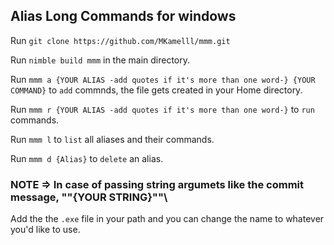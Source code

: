 ## Alias Long Commands for windows

Run `git clone https://github.com/MKamelll/mmm.git`

Run `nimble build mmm` in the main directory.

Run `mmm a {YOUR ALIAS -add quotes if it's more than one word-} {YOUR COMMAND}` to `add` commnds, the file gets created in your Home directory.

Run `mmm r {YOUR ALIAS -add quotes if it's more than one word-}` to `run` commands.

Run `mmm l` to `list` all aliases and their commands.

Run `mmm d {Alias}` to `delete` an alias.

### NOTE => In case of passing string argumets like the commit message, \""{YOUR STRING}""\

Add the the `.exe` file in your path and you can change the name to whatever you'd like to use.
